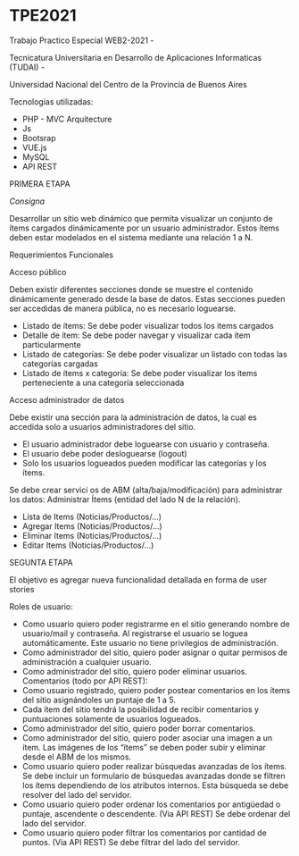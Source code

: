 # TPE2021
Trabajo Practico Especial WEB2-2021 - 

Tecnicatura Universitaria en Desarrollo de Aplicaciones Informaticas (TUDAI) -

Universidad Nacional del Centro de la Provincia de Buenos Aires 



Tecnologias utilizadas:
* PHP - MVC Arquitecture
* Js
* Bootsrap
* VUE.js
* MySQL
* API REST






PRIMERA ETAPA

*Consigna*

Desarrollar un sitio web dinámico que permita visualizar un conjunto de ítems cargados dinámicamente por un usuario administrador. 
Estos ítems deben estar modelados en el sistema mediante una relación 1 a N.

Requerimientos Funcionales

Acceso público

Deben existir diferentes secciones donde se muestre el contenido dinámicamente generado desde la base de datos. Estas secciones pueden 
ser accedidas de manera pública, no es necesario loguearse.

* Listado de ítems: Se debe poder visualizar todos los items cargados
* Detalle de ítem: Se debe poder navegar y visualizar cada ítem particularmente 
* Listado de categorías: Se debe poder visualizar un listado con todas las categorías cargadas
* Listado de ítems x categoría: Se debe poder visualizar los ítems perteneciente a una categoría seleccionada


Acceso administrador de datos 

Debe existir una sección para la administración de datos, la cual es accedida solo a usuarios administradores del sitio.

* El usuario administrador debe loguearse con usuario y contraseña.
* El usuario debe poder desloguearse (logout)
* Solo los usuarios logueados pueden modificar las categorías y los ítems.

Se debe crear servici 	os de ABM (alta/baja/modificación) para administrar los datos:
Administrar Ítems (entidad del lado N de la relación).
* Lista de Items (Noticias/Productos/…)
* Agregar Items (Noticias/Productos/…)
* Eliminar Items (Noticias/Productos/…)
* Editar Items (Noticias/Productos/…)



SEGUNTA ETAPA

El objetivo es agregar nueva funcionalidad detallada en forma de user stories

Roles de usuario:

 * Como usuario quiero poder registrarme en el sitio generando nombre de usuario/mail y contraseña. 
Al registrarse el usuario se loguea automáticamente. Este usuario no tiene privilegios de administración.
 * Como administrador del sitio, quiero poder asignar o quitar permisos de administración a cualquier usuario.
 * Como administrador del sitio, quiero poder eliminar usuarios.
Comentarios (todo por API REST):
 * Como usuario registrado, quiero poder postear comentarios en los ítems del sitio asignándoles un puntaje de 1 a 5. 
 * Cada ítem del sitio tendrá la posibilidad de recibir comentarios y puntuaciones solamente de usuarios logueados.
 * Como administrador del sitio, quiero poder borrar comentarios.
 * Como administrador del sitio, quiero poder asociar una imagen a un ítem.
Las imágenes de los “ítems” se deben poder subir y eliminar desde el ABM de los mismos.
* Como usuario quiero poder realizar búsquedas avanzadas de los ítems.
Se debe incluir un formulario de búsquedas avanzadas donde se filtren los ítems dependiendo de los atributos internos. Esta búsqueda se debe resolver del lado del servidor.
* Como usuario quiero poder ordenar los comentarios por antigüedad o puntaje, ascendente o descendente. (Via API REST)
	Se debe ordenar del lado del servidor.
* Como usuario quiero poder filtrar los comentarios por cantidad de puntos.  (Via API REST)
	Se debe filtrar del lado del servidor.
